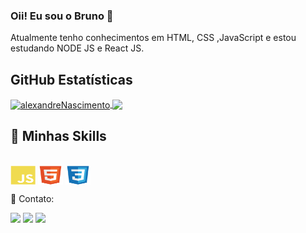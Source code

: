 ### Oii! Eu sou o Bruno 👋

Atualmente tenho conhecimentos em HTML, CSS ,JavaScript e estou estudando NODE JS e React JS.


## **GitHub Estatísticas**
<div>
  
<a href="https://github.com/brunolimasilva">
 <img align="center" src="https://github-readme-stats.vercel.app/api?username=brunolimasilva&show_icons=true&theme=dracula&line_height=27" alt=alexandreNascimento github stats"/>
</a>  
  
<a href="https://github.com/brunolimasilva">
  <img align="center" src="https://github-readme-stats.vercel.app/api/top-langs/?username=brunolimasilva&theme=dracula&hide_langs_below=1" />
</a>
</div>

## 🚀 Minhas Skills


<div style="display: inline_block"><br>
  <img align="center" alt="Bruno-Js" height="30" width="40" src="https://raw.githubusercontent.com/devicons/devicon/master/icons/javascript/javascript-plain.svg">
  <img align="center" alt="Bruno-HTML" height="30" width="40" src="https://raw.githubusercontent.com/devicons/devicon/master/icons/html5/html5-original.svg">
  <img align="center" alt="Bruno-CSS" height="30" width="40" src="https://raw.githubusercontent.com/devicons/devicon/master/icons/css3/css3-original.svg">
</div>


💬 Contato: 
<div>
   <a href = "mailto:blimasilva0@gmail.com"><img src="https://img.shields.io/badge/-Gmail-%23333?style=for-the-badge&logo=gmail&logoColor=white" target="_blank"></a>
   <a href="https://www.linkedin.com/in/bruno-gon%C3%A7alves-de-lima-silva-b00b46175/" target="_blank"><img src="https://img.shields.io/badge/-LinkedIn-%230077B5?style=for-the-badge&logo=linkedin&logoColor=white" target="_blank"></a> 
   <a href="https://www.instagram.com/bruno.ggoncalves/?hl=pt-br" target="_blank"><img src="https://img.shields.io/badge/-Instagram-%23E4405F?style=for-the-badge&logo=instagram&logoColor=white" target="_blank"></a>
   
   
</div>

